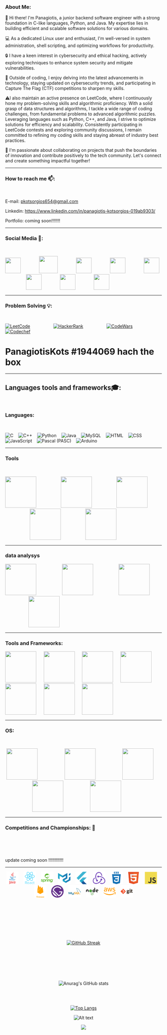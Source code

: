 
### About Me:




👋 Hi there! I'm Panagiotis, a junior backend software engineer with a strong foundation in C-like languages, 
Python, and Java. My expertise lies in building efficient and scalable software solutions for various domains.

💻 As a dedicated Linux user and enthusiast, I'm well-versed in system administration,
shell scripting, and optimizing workflows for productivity.

🔒 I have a keen interest in cybersecurity and ethical hacking, 
actively exploring techniques to enhance system security and mitigate vulnerabilities.

🚀 Outside of coding, I enjoy delving into the latest advancements in technology, staying updated on cybersecurity trends,
and participating in Capture The Flag (CTF) competitions to sharpen my skills.

⚠️I also maintain an active presence on LeetCode, where I continuously hone my problem-solving skills and algorithmic proficiency.
With a solid grasp of data structures and algorithms, I tackle a wide range of coding challenges, from fundamental
problems to advanced algorithmic puzzles. 
Leveraging languages such as Python, C++, and Java, I strive to optimize solutions for efficiency and scalability. 
Consistently participating in LeetCode contests and exploring community discussions, I remain committed to refining my coding skills and 
staying abreast of industry best practices. 

🌟 I'm passionate about collaborating on projects that push the boundaries of innovation and contribute positively to the tech community.
Let's connect and create something impactful together!


---



### How to reach me 📫:
<br>



E-mail: pkotsorgios654@gmail.com

Linkedin: https://www.linkedin.com/in/panagiotis-kotsorgios-019ab9303/

Portfolio: coming soon!!!!!!!

---





### Social Media 📡:

<br>



<a href="https://www.instagram.com/panagiotis_ko_?igsh=MwpzeW96Y25jbXBkNA=="><img src="https://github.com/PanagiotisKots/Personal/blob/main/insta.svg" width="50" height="50"></a>&nbsp;&nbsp;&nbsp;&nbsp;&nbsp;&nbsp;&nbsp;&nbsp;&nbsp;&nbsp;&nbsp;&nbsp;&nbsp;&nbsp;
<a href="https://www.youtube.com/channel/UCI1xEf0nqYKSUW0RldEkw9Q"><img src="https://github.com/PanagiotisKots/Personal/blob/main/youtube-svgrepo-com.svg" width="60" height="55"></a>&nbsp;&nbsp;&nbsp;&nbsp;&nbsp;&nbsp;&nbsp;&nbsp;&nbsp;&nbsp;&nbsp;&nbsp;&nbsp;&nbsp;
<a href="https://www.linkedin.com/in/panagiotis-kotsorgios-019ab9303/"><img src="https://github.com/PanagiotisKots/Personal/blob/main/linkedin.svg" width="50" height="50"></a>&nbsp;&nbsp;&nbsp;&nbsp;&nbsp;&nbsp;&nbsp;&nbsp;&nbsp;&nbsp;&nbsp;&nbsp;&nbsp;&nbsp;
<a href="https://www.facebook.com/profile.php?id=100094265552497"><img src="https://upload.wikimedia.org/wikipedia/en/thumb/0/04/Facebook_f_logo_%282021%29.svg/512px-Facebook_f_logo_%282021%29.svg.png?20210818083032" width="50" height="50"></a>&nbsp;&nbsp;&nbsp;&nbsp;&nbsp;&nbsp;&nbsp;&nbsp;&nbsp;&nbsp;&nbsp;&nbsp;&nbsp;&nbsp;
<a href="https://discord.com/invite/mMe6jUZz"><img src="https://www.svgrepo.com/show/353655/discord-icon.svg" width="50" height="50"></a>&nbsp;&nbsp;&nbsp;&nbsp;&nbsp;&nbsp;&nbsp;&nbsp;&nbsp;&nbsp;&nbsp;&nbsp;&nbsp;&nbsp;&nbsp;&nbsp;
<a href="https://stackoverflow.com/users/23873128/panagiotis-kots?tab=profile"><img src="https://upload.wikimedia.org/wikipedia/commons/thumb/e/ef/Stack_Overflow_icon.svg/512px-Stack_Overflow_icon.svg.png" width="50" height="50"></a>&nbsp;&nbsp;&nbsp;&nbsp;&nbsp;&nbsp;&nbsp;&nbsp;&nbsp;&nbsp;&nbsp;&nbsp;&nbsp;&nbsp;
<a href="https://twitter.com/panosk750807"><img src="https://upload.wikimedia.org/wikipedia/commons/thumb/6/6f/Logo_of_Twitter.svg/512px-Logo_of_Twitter.svg.png?20220821125553" width="50" height="50"></a>&nbsp;&nbsp;&nbsp;&nbsp;&nbsp;&nbsp;&nbsp;&nbsp;&nbsp;&nbsp;&nbsp;&nbsp;&nbsp;&nbsp;
<a href="https://www.reddit.com/user/PanagiotisKotsorgios/"><img src="https://github.com/PanagiotisKots/Personal/blob/main/reddit-logo-2436.svg" width="50" height="50"></a>



---






<h3>Problem Solving 💡:</h3>


<br>


<a href="https://leetcode.com/Panagiotis_Kotsorgios/"><img src="https://github.com/PanagiotisKots/Personal/blob/main/leet.svg" alt="LeetCode" width="50" height="50"></a>&nbsp;&nbsp;&nbsp;&nbsp;&nbsp;&nbsp;&nbsp;&nbsp;&nbsp;&nbsp;&nbsp;&nbsp;&nbsp;&nbsp;&nbsp;&nbsp;&nbsp;&nbsp;
<a href="https://www.hackerrank.com/profile/pkotsorgios654"><img src="https://github.com/PanagiotisKots/Personal/blob/main/hackerrank.svg" alt="HackerRank" width="50" height="50"></a>&nbsp;&nbsp;&nbsp;&nbsp;&nbsp;&nbsp;&nbsp;&nbsp;&nbsp;&nbsp;&nbsp;&nbsp;&nbsp;&nbsp;&nbsp;&nbsp;&nbsp;&nbsp;
<a href="https://www.codewars.com/users/Panagiotis_Kotsorgios"><img src="https://github.com/PanagiotisKots/Personal/blob/main/codewars-svgrepo-com.svg" alt="CodeWars" width="50" height="50"></a>&nbsp;&nbsp;&nbsp;&nbsp;&nbsp;&nbsp;&nbsp;&nbsp;&nbsp;&nbsp;&nbsp;&nbsp;&nbsp;&nbsp;&nbsp;&nbsp;&nbsp;&nbsp;
<a href="https://www.codechef.com/users/pkotsorgios654"><img src="https://github.com/PanagiotisKots/Personal/blob/main/codechef.svg" alt="Codechef" width="50" height="50"></a>
<h1>PanagiotisKots #1944069 hach the box</h1>


---


<h2>Languages tools and frameworks🎓:</h2>


<br>





<h3>Languages:</h3>
<br>

<img src="https://github.com/PanagiotisKots/Personal/raw/main/c.svg" alt="C" width="70" height="70">&nbsp;&nbsp;&nbsp;
<img src="https://github.com/PanagiotisKots/Personal/raw/main/cpp.svg" alt="C++" width="70" height="70">&nbsp;&nbsp;&nbsp;
<img src="https://github.com/PanagiotisKots/Personal/raw/main/python.svg" alt="Python" width="75" height="75">&nbsp;&nbsp;&nbsp;
<img src="https://github.com/PanagiotisKots/Personal/raw/main/java.svg" alt="Java" width="80" height="80">&nbsp;&nbsp;&nbsp;
<img src="https://github.com/PanagiotisKots/Personal/blob/main/mysql-logo-svgrepo-com.svg" alt="MySQL" width="70" height="70">&nbsp;&nbsp;&nbsp;
<img src="https://github.com/PanagiotisKots/Personal/blob/main/html.svg" alt="HTML" width="70" height="70">&nbsp;&nbsp;&nbsp;
<img src="https://github.com/PanagiotisKots/Personal/blob/main/css.svg" alt="CSS" width="70" height="70">&nbsp;&nbsp;&nbsp;
<img src="https://github.com/PanagiotisKots/Personal/blob/main/javascript-1.svg" alt="JavaScript" width="70" height="70">&nbsp;&nbsp;&nbsp;
<img src="https://github.com/PanagiotisKots/Personal/blob/main/Pascal%20(PASC).svg" alt="Pascal (PASC)" width="70" height="70">&nbsp;&nbsp;&nbsp;
<img src="https://github.com/PanagiotisKots/Personal/blob/main/arduino.svg" alt="Arduino" width="70" height="70">



---



<h3>Tools</h3>
<br>

<img src="https://github.com/PanagiotisKots/Personal/blob/main/vscode.svg" width="100" height="100">&nbsp;&nbsp;&nbsp;&nbsp;&nbsp;&nbsp;&nbsp;&nbsp;&nbsp;&nbsp;&nbsp;&nbsp;&nbsp;&nbsp;&nbsp;&nbsp;&nbsp;&nbsp;&nbsp;
<img src="https://github.com/PanagiotisKots/Personal/blob/main/intelli.svg" width="100" height="100">&nbsp;&nbsp;&nbsp;&nbsp;&nbsp;&nbsp;&nbsp;&nbsp;&nbsp;&nbsp;&nbsp;&nbsp;&nbsp;&nbsp;&nbsp;&nbsp;&nbsp;&nbsp;&nbsp;
<img src="https://github.com/PanagiotisKots/Personal/blob/main/dev.webp" width="100" height="100">&nbsp;&nbsp;&nbsp;&nbsp;&nbsp;&nbsp;&nbsp;&nbsp;&nbsp;&nbsp;&nbsp;&nbsp;&nbsp;&nbsp;&nbsp;&nbsp;&nbsp;&nbsp;&nbsp;
<img src="https://github.com/PanagiotisKots/Personal/blob/main/git.png" width="100" height="100">&nbsp;&nbsp;&nbsp;&nbsp;&nbsp;&nbsp;&nbsp;&nbsp;&nbsp;&nbsp;&nbsp;&nbsp;&nbsp;&nbsp;&nbsp;&nbsp;&nbsp;&nbsp;&nbsp;
<img src="https://upload.wikimedia.org/wikipedia/commons/thumb/5/59/Visual_Studio_Icon_2019.svg/512px-Visual_Studio_Icon_2019.svg.png" width="100" height="100">&nbsp;&nbsp;



---



### data analysys 



<img src="https://github.com/PanagiotisKots/Personal/blob/main/node.svg" width="100" height="100">&nbsp;&nbsp;&nbsp;&nbsp;&nbsp;&nbsp;&nbsp;&nbsp;&nbsp;&nbsp;&nbsp;&nbsp;&nbsp;&nbsp;&nbsp;&nbsp;&nbsp;&nbsp;&nbsp;&nbsp;
<img src="https://github.com/PanagiotisKots/Personal/blob/main/mysql-logo-svgrepo-com.svg" width="100" height="100">&nbsp;&nbsp;&nbsp;&nbsp;&nbsp;&nbsp;&nbsp;&nbsp;&nbsp;&nbsp;&nbsp;&nbsp;&nbsp;&nbsp;&nbsp;&nbsp;&nbsp;&nbsp;&nbsp;&nbsp;
<img src="https://github.com/PanagiotisKots/Personal/blob/main/sqllite.svg" width="100" height="100">&nbsp;&nbsp;&nbsp;&nbsp;&nbsp;&nbsp;&nbsp;&nbsp;&nbsp;&nbsp;&nbsp;&nbsp;&nbsp;&nbsp;&nbsp;&nbsp;&nbsp;&nbsp;
<img src="https://github.com/PanagiotisKots/Personal/blob/main/postgres.png" width="100" height="100">


---



<h3>Tools and Frameworks:</h3>

<img src="https://github.com/PanagiotisKots/Personal/blob/main/boost.png" width="100" height="100">&nbsp;&nbsp;&nbsp;&nbsp;&nbsp;
<img src="https://github.com/PanagiotisKots/Personal/blob/main/django.jpg" width="100" height="100">&nbsp;&nbsp;&nbsp;&nbsp;&nbsp;
<img src="https://github.com/PanagiotisKots/Personal/blob/main/flask.png" width="100" height="100">&nbsp;&nbsp;&nbsp;&nbsp;&nbsp;
<img src="https://github.com/PanagiotisKots/Personal/blob/main/opencv.webp" width="100" height="100">&nbsp;&nbsp;&nbsp;&nbsp;&nbsp;
<img src="https://github.com/PanagiotisKots/Personal/blob/main/openssl.png" width="100" height="100">&nbsp;&nbsp;&nbsp;&nbsp;&nbsp;
<img src="https://github.com/PanagiotisKots/Personal/blob/main/pytorch.png" width="100" height="100">&nbsp;&nbsp;&nbsp;&nbsp;&nbsp;
<img src="https://github.com/PanagiotisKots/Personal/blob/main/qt.png" width="100" height="100">&nbsp;&nbsp;&nbsp;&nbsp;&nbsp;&nbsp;
<!--start deletring them from personal repo and start posting from online urls-->


---



<h3>OS:</h3>


<br>

&nbsp;<img src="https://github.com/PanagiotisKots/Personal/blob/main/arch.svg" width="100" height="100">&nbsp;&nbsp;&nbsp;&nbsp;&nbsp;&nbsp;&nbsp;&nbsp;&nbsp;&nbsp;&nbsp;&nbsp;&nbsp;&nbsp;&nbsp;&nbsp;&nbsp;&nbsp;&nbsp;&nbsp;&nbsp;
<img src="https://github.com/PanagiotisKots/Personal/blob/main/kali.svg" width="100" height="100">&nbsp;&nbsp;&nbsp;&nbsp;&nbsp;&nbsp;&nbsp;&nbsp;&nbsp;&nbsp;&nbsp;&nbsp;&nbsp;&nbsp;&nbsp;&nbsp;&nbsp;&nbsp;&nbsp;&nbsp;&nbsp;
<img src="https://github.com/PanagiotisKots/Personal/blob/main/ubuntu.svg" width="100" height="100">&nbsp;&nbsp;&nbsp;&nbsp;&nbsp;&nbsp;&nbsp;&nbsp;&nbsp;&nbsp;&nbsp;&nbsp;&nbsp;&nbsp;&nbsp;&nbsp;&nbsp;&nbsp;&nbsp;&nbsp;&nbsp;
<img src="https://github.com/PanagiotisKots/Personal/blob/main/linux.svg" width="100" height="100">&nbsp;&nbsp;&nbsp;&nbsp;&nbsp;&nbsp;&nbsp;&nbsp;&nbsp;&nbsp;&nbsp;&nbsp;&nbsp;&nbsp;&nbsp;&nbsp;&nbsp;&nbsp;&nbsp;&nbsp;&nbsp;
<img src="https://github.com/PanagiotisKots/Personal/blob/main/windows.svg" width="100" height="100">





---




<h3>Competitions and Championships: 🥇</h3>
<br><br><br><br>
update coming soon !!!!!!!!!!!!


---






<div align="center">
<div>
  <img src="https://github.com/devicons/devicon/blob/master/icons/java/java-original-wordmark.svg" title="Java" alt="Java" width="40" height="40"/>&nbsp;&nbsp;&nbsp;
  <img src="https://github.com/devicons/devicon/blob/master/icons/react/react-original-wordmark.svg" title="React" alt="React" width="40" height="40"/>&nbsp;&nbsp;&nbsp;
  <img src="https://github.com/devicons/devicon/blob/master/icons/spring/spring-original-wordmark.svg" title="Spring" alt="Spring" width="40" height="40"/>&nbsp;&nbsp;&nbsp;
  <img src="https://github.com/devicons/devicon/blob/master/icons/materialui/materialui-original.svg" title="Material UI" alt="Material UI" width="40" height="40"/>&nbsp;&nbsp;&nbsp;
  <img src="https://github.com/devicons/devicon/blob/master/icons/flutter/flutter-original.svg" title="Flutter" alt="Flutter" width="40" height="40"/>&nbsp;&nbsp;&nbsp;
  <img src="https://github.com/devicons/devicon/blob/master/icons/redux/redux-original.svg" title="Redux" alt="Redux " width="40" height="40"/>&nbsp;&nbsp;&nbsp;
  <img src="https://github.com/devicons/devicon/blob/master/icons/css3/css3-plain-wordmark.svg"  title="CSS3" alt="CSS" width="40" height="40"/>&nbsp;&nbsp;&nbsp;
  <img src="https://github.com/devicons/devicon/blob/master/icons/html5/html5-original.svg" title="HTML5" alt="HTML" width="40" height="40"/>&nbsp;&nbsp;&nbsp;
  <img src="https://github.com/devicons/devicon/blob/master/icons/javascript/javascript-original.svg" title="JavaScript" alt="JavaScript" width="40" height="40"/>&nbsp;&nbsp;&nbsp;
  <img src="https://github.com/devicons/devicon/blob/master/icons/firebase/firebase-plain-wordmark.svg" title="Firebase" alt="Firebase" width="40" height="40"/>&nbsp;&nbsp;&nbsp;
  <img src="https://github.com/devicons/devicon/blob/master/icons/gatsby/gatsby-original.svg" title="Gatsby"  alt="Gatsby" width="40" height="40"/>&nbsp;&nbsp;&nbsp;
  <img src="https://github.com/devicons/devicon/blob/master/icons/mysql/mysql-original-wordmark.svg" title="MySQL"  alt="MySQL" width="40" height="40"/>&nbsp;&nbsp;&nbsp;
  <img src="https://github.com/devicons/devicon/blob/master/icons/nodejs/nodejs-original-wordmark.svg" title="NodeJS" alt="NodeJS" width="40" height="40"/>&nbsp;&nbsp;&nbsp;
  <img src="https://github.com/devicons/devicon/blob/master/icons/amazonwebservices/amazonwebservices-plain-wordmark.svg" title="AWS" alt="AWS" width="40" height="40"/>&nbsp;&nbsp;&nbsp;
  <img src="https://github.com/devicons/devicon/blob/master/icons/git/git-original-wordmark.svg" title="Git" **alt="Git" width="40" height="40"/>
</div>
<br>
<br>
<br><br><br><br><br>

[![GitHub Streak](https://streak-stats.demolab.com/?user=PanagiotisKots&theme=dark&background=000000)](https://git.io/streak-stats)

<br><br><br>
<br><br>

![Anurag's GitHub stats](https://github-readme-stats.vercel.app/api?username=PanagiotisKots&show_icons=true&theme=radical)

<br><br>


[![Top Langs](https://github-readme-stats.vercel.app/api/top-langs/?username=PanagiotisKots&layout=compact&theme=vision-friendly-dark)](https://github.com/anuraghazra/github-readme-stats)




![Alt text](https://github.com/PanagiotisKots/Personal/blob/main/snake.svg)




![](https://komarev.com/ghpvc/?username=PanagiotisKots&color=red&style=for-the-badge)

</div>









